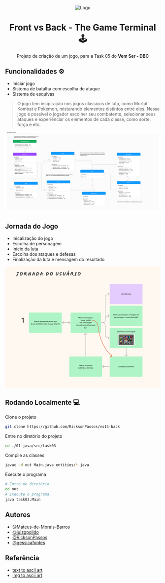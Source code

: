 <div align="center">

![Logo](https://vemser.dbccompany.com.br/vemser/captacao-front/static/media/logo-blue.dfa099c315b365b5480c.webp)


# Front vs Back - The Game Terminal 🕹️


Projeto de criação de um jogo, para a Task 05 do **Vem Ser - DBC**
</div>

## Funcionalidades ⚙️

- Iniciar jogo
- Sistema de batalha com escolha de ataque
- Sistema de esquivas

>O jogo tem insipiração nos jogos clássicos de luta, como Mortal Kombat e Pokémon, misturando elementos distintos entre eles.
> Nesse jogo é possível o jogador escolher seu combatente, selecionar seus ataques e experiênciar os elementos de cada classe, como sorte, força e etc. 


![Diagrama UML](src/resources/diagramauml.jpg)


## Jornada do Jogo

- Inicalização do jogo
- Escolha de personagem
- Inicio da luta
- Escolha dos ataques e defesas
- Finalização da luta e mensagem do resultado

![Jornada do Usuário](src/resources/jornadausuario.jpg)

## Rodando Localmente 💻

Clone o projeto

```bash
git clone https://github.com/RicksonPassos/vs14-back
```

Entre no diretório do projeto

```bash
cd ./01-java/src/task03
```

Compile as classes 


```bash
javac -d out Main.java entities/*.java
```

Execute o programa 
```bash
# Entre no diretório
cd out 
# Execute o programa
java task03.Main 
```

## Autores

- [@Mateus-de-Morais-Barros](https://github.com/Mateus-de-Morais-Barros)
- [@luizgpolido](https://www.github.com/luizgpolido)
- [@RicksonPassos](https://github.com/RicksonPassos)
- [@gessicafontes](https://github.com/gessicafontes)

## Referência

- [text to ascii art](https://patorjk.com/software/taag/)
- [img to ascii art](https://manytools.org/hacker-tools/convert-images-to-ascii-art/go/)



















